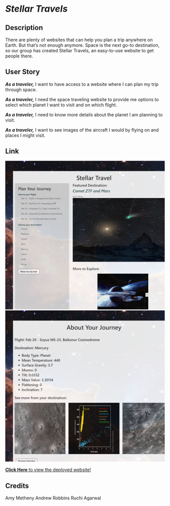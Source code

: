 
# ***Stellar Travels***


## Description

There are plenty of websites that can help you plan a trip anywhere on Earth. But that’s not enough anymore. Space is the next go-to destination, so our group has created Stellar Travels, an easy-to-use website to get people there.



## User Story

***As a traveler,*** I want to have access to a website where I can plan my trip through space. 

***As a traveler,*** I need the space traveling website to provide me options to select which planet I want to visit and on which flight.

***As a traveler,*** I need to know more details about the planet I am planning to visit.

***As a traveler,*** I want to see images of the aircraft I would by flying on and places I might visit.


## Link

![Deployed Application](assets/images/deployed-webpage.png)
![Deployed Application](assets/images/deployed-webpage-2.png)

[**Click Here** to view the deployed website!](https://abmetheny.github.io/trip-planning-of-the-future)






## Credits

Amy Metheny
Andrew Robbins
Ruchi Agarwal





